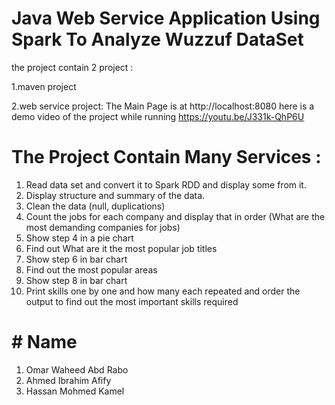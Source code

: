 # Java Web Service Application Using Spark To Analyze Wuzzuf DataSet
the project contain 2 project :
   
   1.maven project
  
   2.web service project:
         The  Main Page  is at http://localhost:8080
         here is a demo video of the project   while  running  https://youtu.be/J331k-QhP6U

# The Project Contain Many Services :
  1. Read data set and convert it to Spark RDD and display some from it.
  2. Display structure and summary of the data.
  3. Clean the data (null, duplications)
  4. Count the jobs for each company and display that in order (What are the most demanding companies for jobs)
  5. Show step 4 in a pie chart 
  6. Find out What are it the most popular job titles 
  7. Show step 6 in bar chart 
  8. Find out the most popular areas
  9. Show step 8 in bar chart 
  10. Print skills one by one and how many each repeated and order the output to find out the most important skills required
#  #   Name     
   1.  Omar Waheed Abd Rabo
   2.  Ahmed Ibrahim Afify
   3.  Hassan Mohmed  Kamel 
  
